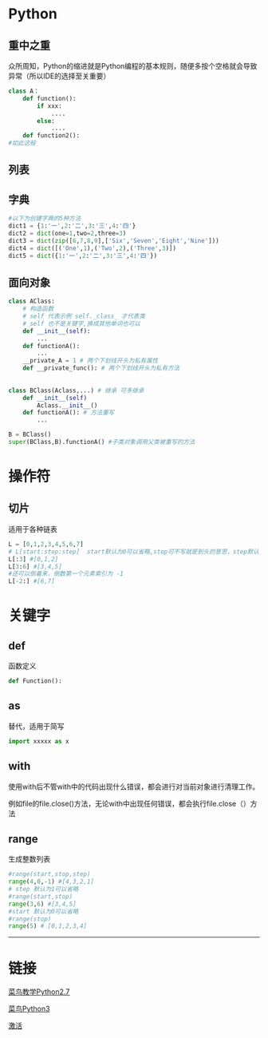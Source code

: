 # Python

## 重中之重

众所周知，Python的缩进就是Python编程的基本规则，随便多按个空格就会导致异常（所以IDE的选择至关重要）

```python
class A：
	def function():
        if xxx:
            ....
        else:
            ....
	def function2():
#如此这般	
```





## 列表









## 字典

```py
#以下为创建字典的5种方法
dict1 = {1:'一',2:'二',3:'三',4:'四'}  
dict2 = dict(one=1,two=2,three=3)
dict3 = dict(zip([6,7,8,9],['Six','Seven','Eight','Nine']))
dict4 = dict([('One',1),('Two',2),('Three',3)])
dict5 = dict({1:'一',2:'二',3:'三',4:'四'})
```













## 面向对象

```python
class AClass:
	# 构造函数
    # self 代表示例 self._class_ 才代表类
    # self 也不是关键字,换成其他单词也可以
	def __init__(self):
		...
    def functionA():
        ...
    __private_A = 1 # 两个下划线开头为私有属性  
    def __private_func(): # 两个下划线开头为私有方法
        
        
class BClass(Aclass,...) # 继承 可多继承
	def __init__(self)
    	Aclass.__init__()
    def functionA(): # 方法重写
        ...

B = BClass()
super(BClass,B).functionA() #子类对象调用父类被重写的方法
```







# 操作符

## 切片

适用于各种链表

```python
L = [0,1,2,3,4,5,6,7]
# L[start:stop:step]  start默认为0可以省略,stop可不写就是到头的意思，step默认为1可省略，到stop位置不包括stop索引
L[:3] #[0,1,2]
L[3:6] #[3,4,5]
#还可以倒着来，倒数第一个元素索引为 -1
L[-2:] #[6,7]
```











# 关键字

## def

函数定义

```python
def Function():
```





## as

替代，适用于简写

```py
import xxxxx as x 
```



## with

使用with后不管with中的代码出现什么错误，都会进行对当前对象进行清理工作。

例如file的file.close()方法，无论with中出现任何错误，都会执行file.close（）方法



## range

生成整数列表

```python
#range(start,stop,step) 
range(4,0,-1) #[4,3,2,1]
# step 默认为1可以省略
#range(start,stop)
range(3,6) #[3,4,5]
#start 默认为0可以省略
#range(stop) 
range(5) # [0,1,2,3,4]
```







***



# 链接

[菜鸟教学Python2.7](https://www.runoob.com/python/python-tutorial.html)

[菜鸟Python3](https://www.runoob.com/python3/python3-data-type.html)

[激活](https://www.tdouplus.com/other/65.html)

